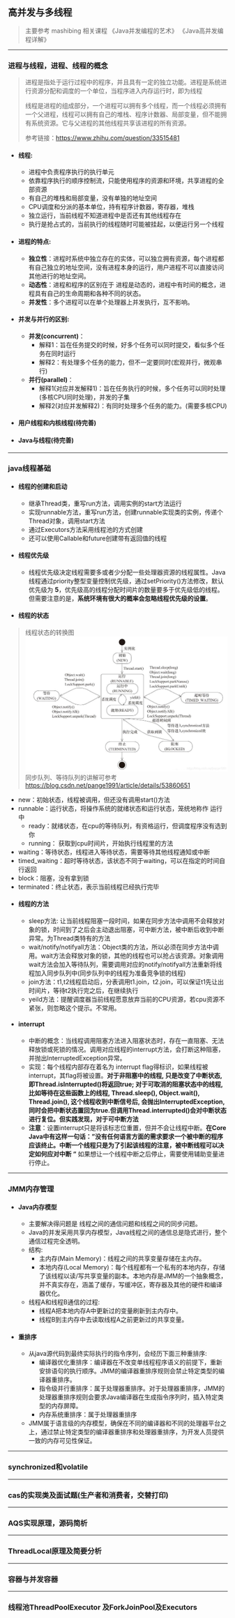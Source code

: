 ## 高并发与多线程
>主要参考 mashibing 相关课程
> 《Java并发编程的艺术》
> 《Java高并发编程详解》


---

### 进程与线程，进程、线程的概念
> 进程是指处于运行过程中的程序，并且具有一定的独立功能。进程是系统进行资源分配和调度的一个单位，当程序进入内存运行时，即为线程
>
> 线程是进程的组成部分，一个进程可以拥有多个线程，而一个线程必须拥有一个父进程，线程可以拥有自己的堆栈、程序计数器、局部变量，但不能拥有系统资源。它与父进程的其他线程共享该进程的所有资源。
>
> 参考链接：<https://www.zhihu.com/question/33515481>

- #### 线程:
  - 进程中负责程序执行的执行单元
  - 依靠程序执行的顺序控制流，只能使用程序的资源和环境，共享进程的全部资源
  - 有自己的堆栈和局部变量，没有单独的地址空间
  - CPU调度和分派的基本单位，持有程序计数器，寄存器，堆栈
  - 独立运行，当前线程不知道进程中是否还有其他线程存在
  - 执行是抢占式的，当前执行的线程随时可能被挂起，以便运行另一个线程
- #### 进程的特点:
  - **独立性**：进程时系统中独立存在的实体，可以独立拥有资源，每个进程都有自己独立的地址空间，没有进程本身的运行，用户进程不可以直接访问其他进行的地址空间。
  - **动态性**：进程和程序的区别在于 进程是动态的，进程中有时间的概念，进程具有自己的生命周期和各种不同的状态。
  - **并发性**：多个进程可以在单个处理器上并发执行，互不影响。
- #### 并发与并行的区别:
  - **并发(concurrent)**：
    - 解释1：旨在任务提交的时候，好多个任务可以同时提交，看似多个任务在同时运行
    - 解释2：有处理多个任务的能力，但不一定要同时(宏观并行，微观串行)
  - **并行(parallel)**：
    - 解释1(对应并发解释1)：旨在任务执行的时候，多个任务可以同时处理(多核CPU同时处理)，并发的子集
    - 解释2(对应并发解释2)：有同时处理多个任务的能力。(需要多核CPU)
- #### 用户线程和内核线程(待完善)
- #### Java与线程(待完善)
  
---

### java线程基础
- #### 线程的创建和启动
  - 继承Thread类，重写run方法，调用实例的start方法运行
  - 实现runnable方法，重写run方法，创建runnable实现类的实例，传递个Thread对象，调用start方法
  - 通过Executors方法采用线程池的方式创建
  - 还可以使用Callable和future创建带有返回值的线程
- #### 线程优先级
  - 线程优先级决定线程需要多或者少分配一些处理器资源的线程属性。Java线程通过priority整型变量控制优先级，通过setPriority()方法修改，默认优先级为 **5**，优先级高的线程分配时间片的数量要多于优先级低的线程。但需要注意的是，**系统环境有很大的概率会忽略线程优先级的设置**。
- #### 线程的状态
> 线程状态的转换图 ![avatar](../../imgs/线程状态转换图.jpeg)
> 同步队列、等待队列的讲解可参考<https://blog.csdn.net/pange1991/article/details/53860651>
>

  - new：初始状态，线程被调用，但还没有调用start()方法
  - runnable：运行状态，将操作系统的就绪状态和运行状态，笼统地称作 运行中 
    - ready：就绪状态，在cpu的等待队列，有资格运行，但调度程序没有选到你
    - running： 获取到cpu时间片，开始执行线程里的方法
  - waiting：等待状态，线程进入等待状态，需要等待其他线程通知或中断
  - timed_waiting：超时等待状态，该状态不同于waiting，可以在指定的时间自行返回
  - block：阻塞，没有拿到锁
  - terminated：终止状态，表示当前线程已经执行完毕 
- #### 线程的方法
  - sleep方法: 让当前线程阻塞一段时间，如果在同步方法中调用不会释放对象的锁，时间到了之后会主动退出阻塞，可中断方法，被中断后收到中断异常。为Thread类特有的方法
  - wait/notify/notifyall方法：Object类的方法，所以必须在同步方法中调用。wait方法会释放对象的锁，其他的线程也可以抢占该资源。对象调用wait方法会加入等待队列，需要调用对应的notify/notifyall方法重新将线程加入同步队列中(同步队列中的线程为准备竞争锁的线程)
  - join方法：t1,t2线程启动后，分表调用t1.join，t2.join，可以保证t1先让出时间片，等待t2执行完之后，在继续执行
  - yeild方法：提醒调度器当前线程愿意放弃当前的CPU资源，若cpu资源不紧张，则忽略这个提示。不常用。
- #### interrupt
  - 中断的概念：当线程调用阻塞方法进入阻塞状态时，存在一直阻塞、无法释放锁或死锁的情况。调用对应线程的interrupt方法，会打断这种阻塞，并抛出InterruptedException异常。
  - 实现：每个线程内部存在着名为 interrupt flag得标识，如果线程被interrupt，其flag将被设置。**对于非阻塞中的线程, 只是改变了中断状态, 即Thread.isInterrupted()将返回true; 对于可取消的阻塞状态中的线程, 比如等待在这些函数上的线程, Thread.sleep(), Object.wait(), Thread.join(), 这个线程收到中断信号后, 会抛出InterruptedException, 同时会把中断状态置回为true.但调用Thread.interrupted()会对中断状态进行复位。但实践发现，对于可中断方法**
  - **注意**：设置interrupt只是将该标志位重置，但并不会让线程中断。**在Core Java中有这样一句话：”没有任何语言方面的需求要求一个被中断的程序应该终止。中断一个线程只是为了引起该线程的注意，被中断线程可以决定如何应对中断 “**   如果想让一个线程中断之后停止，需要使用辅助变量进行停止。
  
---

### JMM内存管理
- #### Java内存模型
  - 主要解决得问题是 线程之间的通信问题和线程之间的同步问题。
  - Java的并发采用共享内存模型，Java线程之间的通信总是隐式进行，整个通信过程完全透明。
  - 结构:
    - 主内存(Main Memory)：线程之间的共享变量存储在主内存。
    - 本地内存(Local Memory)：每个线程都有一个私有的本地内存，存储了该线程以读/写共享变量的副本。本地内存是JMM的一个抽象概念，并不真实存在，涵盖了缓存，写缓冲区，寄存器及其他的硬件和编译器优化。
  - 线程A和线程B通信的过程:
    - 线程A把本地内存A中更新过的变量刷新到主内存中。
    - 线程B到主内存中去读取线程A之前更新过的共享变量。
- #### 重排序
  - 从java源代码到最终实际执行的指令序列，会经历下面三种重排序:
    - 编译器优化重排序：编译器在不改变单线程程序语义的前提下，重新安排语句的执行顺序。JMM的编译器重排序规则会禁止特定类型的编译器重排序。
    - 指令级并行重排序：属于处理器重排序。对于处理器重排序，JMM的处理器重排序规则会要求Java编译器在生成指令序列时，插入特定类型的内存屏障。
    - 内存系统重排序：属于处理器重排序
  - JMM属于语言级的内存模型，确保在不同的编译器和不同的处理器平台之上，通过禁止特定类型的编译器重排序和处理器重排序，为开发人员提供一致的内存可见性保证。


---

### synchronized和volatile

---

### cas的实现类及面试题(生产者和消费者，交替打印)

---

### AQS实现原理，源码简析

---

### ThreadLocal原理及简要分析

---

### 容器与并发容器

---

### 线程池ThreadPoolExecutor 及ForkJoinPool及Executors

